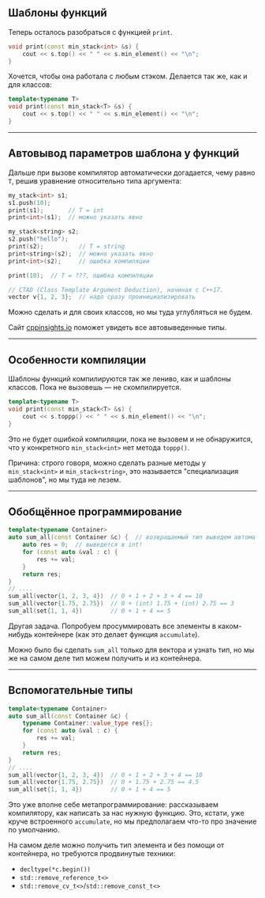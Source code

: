 ## Шаблоны функций
Теперь осталось разобраться с функцией `print`.

```c++
void print(const min_stack<int> &s) {
    cout << s.top() << " " << s.min_element() << "\n";
}
```

Хочется, чтобы она работала с любым стэком.
Делается так же, как и для классов:

```c++
template<typename T>
void print(const min_stack<T> &s) {
    cout << s.top() << " " << s.min_element() << "\n";
}
```

---
## Автовывод параметров шаблона у функций
Дальше при вызове компилятор автоматически догадается, чему равно `T`,
решив уравнение относительно типа аргумента:

```c++
my_stack<int> s1;
s1.push(10);
print(s1);       // T = int
print<int>(s1);  // можно указать явно

my_stack<string> s2;
s2.push("hello");
print(s2);          // T = string
print<string>(s2);  // можно указать явно
print<int>(s2);     // ошибка компиляции

print(10);  // T = ???, ошибка компиляции
```

```c++
// CTAD (Class Template Argument Deduction), начиная с C++17.
vector v{1, 2, 3};  // надо сразу проинициализировать
```

Можно сделать и для своих классов, но мы туда углубляться не будем.

Сайт [cppinsights.io](https://cppinsights.io/) поможет увидеть все автовыведенные типы.

---
## Особенности компиляции
Шаблоны функций компилируются так же лениво, как и шаблоны классов.
Пока не вызовешь — не скомпилируется.

```c++
template<typename T>
void print(const min_stack<T> &s) {
    cout << s.toppp() << " " << s.min_element() << "\n";
}
```

Это не будет ошибкой компиляции, пока не вызовем и не обнаружится,
что у конкретного `min_stack<int>` нет метода `toppp()`.

Причина: строго говоря, можно сделать разные методы у `min_stack<int>`
и `min_stack<string>`, это называется "специализация шаблонов", но мы туда не лезем.

---
## Обобщённое программирование
```c++
template<typename Container>
auto sum_all(const Container &c) {  // возвращаемый тип выведем автоматически
    auto res = 0;  // выведется в int!
    for (const auto &val : c) {
        res += val;
    }
    return res;
}
// ....
sum_all(vector{1, 2, 3, 4})  // 0 + 1 + 2 + 3 + 4 == 10
sum_all(vector{1.75, 2.75})  // 0 + (int) 1.75 + (int) 2.75 == 3
sum_all(set{1, 1, 4})        // 0 + 1 + 4 == 5
```

Другая задача.
Попробуем просуммировать все элементы в каком-нибудь контейнере (как это делает функция `accumulate`).

Можно было бы сделать `sum_all` только для вектора и узнать тип,
но мы же на самом деле тип можем получить и из контейнера.

---
## Вспомогательные типы
```c++
template<typename Container>
auto sum_all(const Container &c) {
    typename Container::value_type res{};
    for (const auto &val : c) {
        res += val;
    }
    return res;
}
// ....
sum_all(vector{1, 2, 3, 4})  // 0 + 1 + 2 + 3 + 4 == 10
sum_all(vector{1.75, 2.75})  // 0 + 1.75 + 2.75 == 4.5
sum_all(set{1, 1, 4})        // 0 + 1 + 4 == 5
```

Это уже вполне себе метапрограммирование: рассказываем компилятору,
как написать за нас нужную функцию.
Это, кстати, уже круче встроенного `accumulate`,
но мы предполагаем что-то про значение по умолчанию.

На самом деле можно получить тип элемента и без помощи от контейнера, но требуются продвинутые техники:

* `decltype(*c.begin())`
* `std::remove_reference_t<>`
* `std::remove_cv_t<>`/`std::remove_const_t<>`
